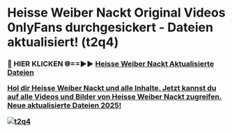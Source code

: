 # Heisse Weiber Nackt Original Videos 0nlyFans durchgesickert - Dateien aktualisiert! (t2q4)

<h3>🔴 HIER KLICKEN 🌐==►► <a href="https://tinyurl.com/h6vf6nb8" rel="nofollow">Heisse Weiber Nackt Aktualisierte Dateien

Hol dir Heisse Weiber Nackt und alle Inhalte. Jetzt kannst du auf alle Videos und Bilder von Heisse Weiber Nackt zugreifen. Neue aktualisierte Dateien 2025!

[![t2q4](https://i.imgur.com/sD4kR3V.gif)](https://tinyurl.com/h6vf6nb8)
